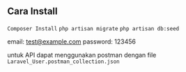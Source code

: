 ## Cara Install
`Composer Install`
`php artisan migrate`
`php artisan db:seed`

email: test@example.com
password: 123456

untuk API dapat menggunakan postman dengan file `Laravel_User.postman_collection.json` 
